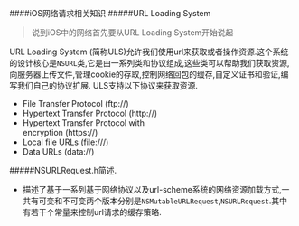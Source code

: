 ####iOS网络请求相关知识
#####URL Loading System
> 说到iOS中的网络首先要从URL Loading System开始说起

URL Loading System (简称ULS)允许我们使用url来获取或者操作资源.这个系统的设计核心是`NSURL`类,它是由一系列类和协议组成,这些类可以帮助我们获取资源,向服务器上传文件,管理cookie的存取,控制网络回包的缓存,自定义证书和验证,编写我们自己的协议扩展.
ULS支持以下协议来获取资源.
 * File Transfer Protocol (ftp://)
 * Hypertext Transfer Protocol (http://)
 * Hypertext Transfer Protocol with  
 encryption (https://)
 * Local file URLs (file:///)
 * Data URLs (data://)

#####NSURLRequest.h简述.
* 描述了基于一系列基于网络协议以及url-scheme系统的网络资源加载方式,一共有可变和不可变两个版本分别是`NSMutableURLRequest`,`NSURLRequest`.其中有若干个常量来控制url请求的缓存策略.
